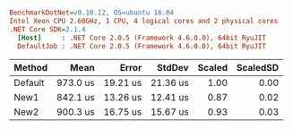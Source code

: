 ``` ini

BenchmarkDotNet=v0.10.12, OS=ubuntu 16.04
Intel Xeon CPU 2.60GHz, 1 CPU, 4 logical cores and 2 physical cores
.NET Core SDK=2.1.4
  [Host]     : .NET Core 2.0.5 (Framework 4.6.0.0), 64bit RyuJIT
  DefaultJob : .NET Core 2.0.5 (Framework 4.6.0.0), 64bit RyuJIT


```
|  Method |     Mean |    Error |   StdDev | Scaled | ScaledSD |
|-------- |---------:|---------:|---------:|-------:|---------:|
| Default | 973.0 us | 19.21 us | 21.36 us |   1.00 |     0.00 |
|    New1 | 842.1 us | 13.26 us | 12.41 us |   0.87 |     0.02 |
|    New2 | 900.3 us | 16.75 us | 15.67 us |   0.93 |     0.03 |
